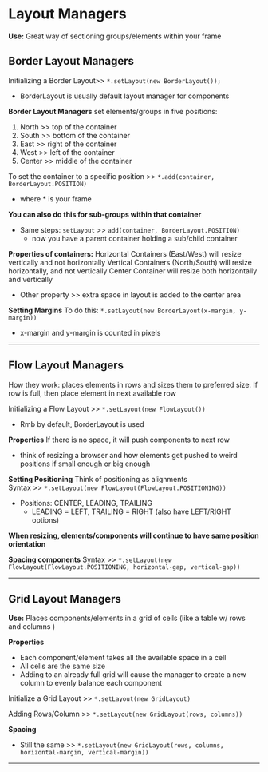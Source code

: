 # Layout Managers 
**Use:** Great way of sectioning groups/elements within your frame 

## Border Layout Managers 
Initializing a Border Layout>> `*.setLayout(new BorderLayout());`
- BorderLayout is usually default layout manager for components

**Border Layout Managers** set elements/groups in five positions: 
1. North >> top of the container 
2. South >> bottom of the container 
3. East >> right of the container
4. West >> left of the container 
5. Center >> middle of the container 

To set the container to a specific position >> `*.add(container, BorderLayout.POSITION)`
- where * is your frame 

**You can also do this for sub-groups within that container** 
- Same steps: `setLayout` >> `add(container, BorderLayout.POSITION)`
    - now you have a parent container holding a sub/child container 

**Properties of containers:**
Horizontal Containers (East/West) will resize vertically and not horizontally 
Vertical Containers (North/South) will resize horizontally, and not vertically 
Center Container will resize both horizontally and vertically 

* Other property >> extra space in layout is added to the center area 

**Setting Margins**
To do this: `*.setLayout(new BorderLayout(x-margin, y-margin))`
- x-margin and y-margin is counted in pixels 

-------
## Flow Layout Managers 
How they work: places elements in rows and sizes them to preferred size. If row is full, then place element in next available row 

Initializing a Flow Layout >> `*.setLayout(new FlowLayout())` 
- Rmb by default, BorderLayout is used 

**Properties** 
If there is no space, it will push components to next row 
- think of resizing a browser and how elements get pushed to weird positions if small enough or big enough 


**Setting Positioning** 
Think of positioning as alignments <br>
Syntax >> `*.setLayout(new FlowLayout(FlowLayout.POSITIONING))`
- Positions: CENTER, LEADING, TRAILING
    - LEADING = LEFT, TRAILING = RIGHT (also have LEFT/RIGHT options)

**When resizing, elements/components will continue to have same position orientation**

**Spacing components**
Syntax >> `*.setLayout(new FlowLayout(FlowLayout.POSITIONING, horizontal-gap, vertical-gap))`

-------
## Grid Layout Managers
**Use:** Places components/elements in a grid of cells (like a table w/ rows and columns ) 

**Properties** 
- Each component/element takes all the available space in a cell 
- All cells are the same size 
- Adding to an already full grid will cause the manager to create a new column to evenly balance each component


Initialize a Grid Layout >> `*.setLayout(new GridLayout)`

Adding Rows/Column >>   `*.setLayout(new GridLayout(rows, columns))`

**Spacing**
* Still the same >> `*.setLayout(new GridLayout(rows, columns, horizontal-margin, vertical-margin))`

-------










